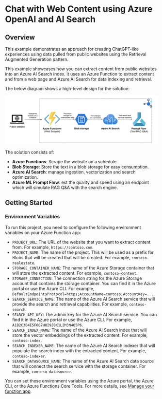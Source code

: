 # Chat with Web Content using Azure OpenAI and AI Search

## Overview

This example demonstrates an approach for creating ChatGPT-like experiences using data pulled from public websites using the Retrieval Augmented Generation pattern.

This example showcases how you can extract content from public websites into an Azure AI Search index. It uses an Azure Function to extract content and from a web page and Azure AI Search for data indexing and retrieval.

The below diagram shows a high-level design for the solution:

![design](./docs/images/design.png)

The solution consists of:

- **Azure Functions**: Scrape the website on a schedule.
- **Blob Storage**: Store the text in a blob storage for easy consumption​.
- **Azure AI Search**: manage ingestion, vectorization and search optimization​.
- **Azure ML Prompt Flow**: est the quality and speed using an endpoint which will simulate RAG Q&A with the search engine​.

## Getting Started

### Environment Variables

To run this project, you need to configure the following environment variables on your Azure Function app:

- `PROJECT_URL`: The URL of the website that you want to extract content from. For example, `https://contoso.com`.
- `PROJECT_NAME`: The name of the project. This will be used as a prefix for Blobs that will be created that will be created. For example, `contoso-realestate`.
- `STORAGE_CONTAINER_NAME`: The name of the Azure Storage container that will store the extracted content. For example, `contoso-content`.
- `STORAGE_CONNECTION`: The connection string for the Azure Storage account that contains the storage container. You can find it in the Azure portal or use the Azure CLI. For example, `DefaultEndpointsProtocol=https;AccountName=contoso;AccountKey=...`.
- `SEARCH_SERVICE_NAME`: The name of the Azure AI Search service that will provide the search and retrieval capabilities. For example, `contoso-search`.
- `SEARCH_API_KEY`: The admin key for the Azure AI Search service. You can find it in the Azure portal or use the Azure CLI. For example, `A1B2C3D4E5F6G7H8I9J0K1L2M3N4O5P6`.
- `SEARCH_INDEX_NAME`: The name of the Azure AI Search index that will store the vector embeddings of the extracted content. For example, `contoso-index`.
- `SEARCH_INDEXER_NAME`: The name of the Azure AI Search indexer that will populate the search index with the extracted content. For example, `contoso-indexer`.
- `SEARCH_DATASOURCE_NAME`: The name of the Azure AI Search data source that will connect the search service with the storage container. For example, `contoso-datasource`.

You can set these environment variables using the Azure portal, the Azure CLI, or the Azure Functions Core Tools. For more details, see [Manage your function app](https://learn.microsoft.com/en-us/azure/azure-functions/functions-how-to-use-azure-function-app-settings?tabs=portal).